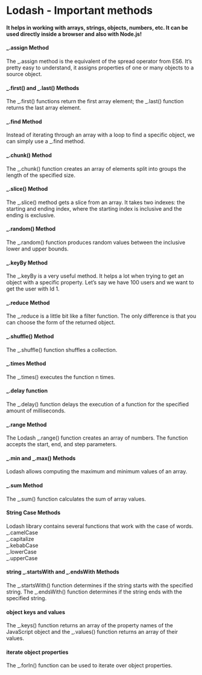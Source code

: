 # Lodash - Important methods

#### It helps in working with arrays, strings, objects, numbers, etc. It can be used directly inside a browser and also with Node.js!

#### _.assign Method
The _.assign method is the equivalent of the spread operator from ES6. It’s pretty easy to understand, it assigns properties of one or many objects to a source object.

#### _.first() and _.last() Methods
The _.first() functions return the first array element; the _.last() function returns the last array element.

#### _.find Method
Instead of iterating through an array with a loop to find a specific object, we can simply use a _.find method.

#### _.chunk() Method
The _.chunk() function creates an array of elements split into groups the length of the specified size.

#### _.slice() Method
The _.slice() method gets a slice from an array. It takes two indexes: the starting and ending index, where the starting index is inclusive and the ending is exclusive.

#### _.random() Method
The _.random() function produces random values between the inclusive lower and upper bounds.

#### _.keyBy Method
The _.keyBy is a very useful method. It helps a lot when trying to get an object with a specific property. Let’s say we have 100 users and we want to get the user with Id 1.

#### _.reduce Method
The _.reduce is a little bit like a filter function. The only difference is that you can choose the form of the returned object.

#### _.shuffle() Method
The _.shuffle() function shuffles a collection.

#### _.times Method
The _.times() executes the function n times.

#### _.delay function
The _.delay() function delays the execution of a function for the specified amount of milliseconds.

#### _.range Method
The Lodash _.range() function creates an array of numbers. The function accepts the start, end, and step parameters.

#### _.min and _.max() Methods
Lodash allows computing the maximum and minimum values of an array.

#### _.sum Method
The _.sum() function calculates the sum of array values.

####  String Case Methods
Lodash library contains several functions that work with the case of words.<br />
_.camelCase<br />
_.capitalize<br />
_.kebabCase<br />
_.lowerCase<br />
_.upperCase<br />


#### string _.startsWith and _.endsWith Methods
The _.startsWith() function determines if the string starts with the specified string.
The _.endsWith() function determines if the string ends with the specified string.

#### object keys and values
The _.keys() function returns an array of the property names of the JavaScript
object and the _.values() function returns an array of their values.


#### iterate object properties
The _.forIn() function can be used to iterate over object properties.
